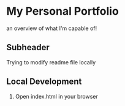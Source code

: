 # My Personal Portfolio

an overview of what I'm capable of!

## Subheader

Trying to modify readme file locally

## Local Development

1. Open index.html in your browser
